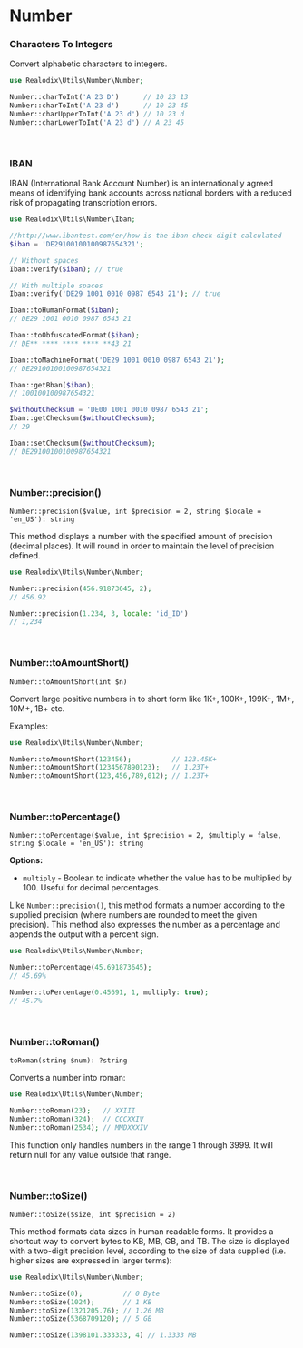 Number
===

### Characters To Integers

Convert alphabetic characters to integers.

```php
use Realodix\Utils\Number\Number;

Number::charToInt('A 23 D')      // 10 23 13
Number::charToInt('A 23 d')      // 10 23 45
Number::charUpperToInt('A 23 d') // 10 23 d
Number::charLowerToInt('A 23 d') // A 23 45
```

<br>

### IBAN

IBAN (International Bank Account Number) is an internationally agreed means of identifying bank accounts across national borders with a reduced risk of propagating transcription errors.

```php
use Realodix\Utils\Number\Iban;

//http://www.ibantest.com/en/how-is-the-iban-check-digit-calculated
$iban = 'DE29100100100987654321';

// Without spaces
Iban::verify($iban); // true

// With multiple spaces
Iban::verify('DE29 1001 0010 0987 6543 21'); // true

Iban::toHumanFormat($iban);
// DE29 1001 0010 0987 6543 21

Iban::toObfuscatedFormat($iban);
// DE** **** **** **** **43 21

Iban::toMachineFormat('DE29 1001 0010 0987 6543 21');
// DE29100100100987654321

Iban::getBban($iban);
// 100100100987654321

$withoutChecksum = 'DE00 1001 0010 0987 6543 21';
Iban::getChecksum($withoutChecksum);
// 29

Iban::setChecksum($withoutChecksum);
// DE29100100100987654321
```

<br>

### Number::precision()

`Number::precision($value, int $precision = 2, string $locale = 'en_US'): string`

This method displays a number with the specified amount of precision (decimal places). It will round in order to maintain the level of precision defined.

```php
use Realodix\Utils\Number\Number;

Number::precision(456.91873645, 2);
// 456.92

Number::precision(1.234, 3, locale: 'id_ID')
// 1,234
```

<br>

### Number::toAmountShort()

`Number::toAmountShort(int $n)`

Convert large positive numbers in to short form like 1K+, 100K+, 199K+, 1M+, 10M+, 1B+ etc.

Examples:

```php
use Realodix\Utils\Number\Number;

Number::toAmountShort(123456);          // 123.45K+
Number::toAmountShort(1234567890123);   // 1.23T+
Number::toAmountShort(123,456,789,012); // 1.23T+
```

<br>

### Number::toPercentage()

`Number::toPercentage($value, int $precision = 2, $multiply = false, string $locale = 'en_US'): string`

**Options:**
- `multiply` - Boolean to indicate whether the value has to be multiplied by 100. Useful for decimal percentages.

Like `Number::precision()`, this method formats a number according to the supplied precision (where numbers are rounded to meet the given precision). This method also expresses the number as a percentage and appends the output with a percent sign.

```php
use Realodix\Utils\Number\Number;

Number::toPercentage(45.691873645);
// 45.69%

Number::toPercentage(0.45691, 1, multiply: true);
// 45.7%
```

<br>

### Number::toRoman()

`toRoman(string $num): ?string`

Converts a number into roman:

```php
use Realodix\Utils\Number\Number;

Number::toRoman(23);   // XXIII
Number::toRoman(324);  // CCCXXIV
Number::toRoman(2534); // MMDXXXIV
```

This function only handles numbers in the range 1 through 3999. It will return null for any value outside that range.

<br>

### Number::toSize()

`Number::toSize($size, int $precision = 2)`

This method formats data sizes in human readable forms. It provides a shortcut way to convert bytes to KB, MB, GB, and TB. The size is displayed with a two-digit precision level, according to the size of data supplied (i.e. higher sizes are expressed in larger terms):

```php
use Realodix\Utils\Number\Number;

Number::toSize(0);          // 0 Byte
Number::toSize(1024);       // 1 KB
Number::toSize(1321205.76); // 1.26 MB
Number::toSize(5368709120); // 5 GB

Number::toSize(1398101.333333, 4) // 1.3333 MB
```

